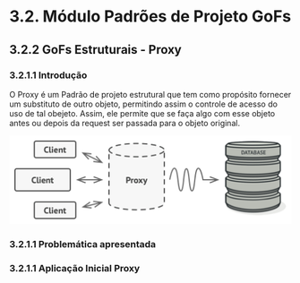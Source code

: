 # 3.2. Módulo Padrões de Projeto GoFs

## 3.2.2 GoFs Estruturais - Proxy

### 3.2.1.1 Introdução

O Proxy é um Padrão de projeto estrutural que tem como propósito fornecer um substituto de outro objeto, permitindo assim o controle de acesso do uso de tal obejeto. Assim, ele permite que se faça algo com esse objeto antes ou depois da request ser passada para o objeto original.

![Proxy](../PadroesDeProjeto/assets/Proxy.png)

### 3.2.1.1 Problemática apresentada 




### 3.2.1.1 Aplicação Inicial Proxy 


